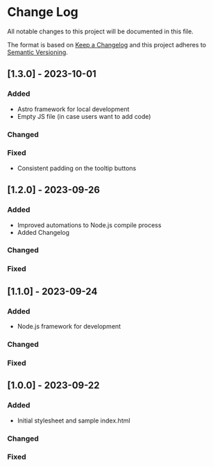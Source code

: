 # Change Log
All notable changes to this project will be documented in this file.

The format is based on [Keep a Changelog](http://keepachangelog.com/)
and this project adheres to [Semantic Versioning](http://semver.org/).

## [1.3.0] - 2023-10-01

### Added

- Astro framework for local development
- Empty JS file (in case users want to add code)

### Changed

### Fixed
- Consistent padding on the tooltip buttons

## [1.2.0] - 2023-09-26

### Added

- Improved automations to Node.js compile process
- Added Changelog

### Changed

### Fixed

## [1.1.0] - 2023-09-24

### Added

- Node.js framework for development 

### Changed

### Fixed

## [1.0.0] - 2023-09-22

### Added

- Initial stylesheet and sample index.html

### Changed

### Fixed
